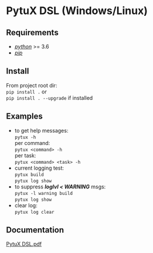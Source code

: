 # PytuX DSL (Windows/Linux)

## Requirements
- [*python*](https://www.python.org/downloads/) >= 3.6
- [*pip*](https://pip.pypa.io/en/stable/)

## Install
From project root dir: \
`pip install .` or \
`pip install . --upgrade` if installed

## Examples
- to get help messages:\
`pytux -h`\
per command:\
`pytux <command> -h`\
per task:\
`pytux <command> <task> -h`
- current logging test:\
`pytux build`\
`pytux log show`
- to suppress ***loglvl < WARNING*** msgs:\
`pytux -l warning build`\
`pytux log show`
- clear log:\
`pytux log clear`

## Documentation
[PytuX DSL.pdf](https://github.com/via8/pytux/files/6095812/PytuX.DSL.pdf)
